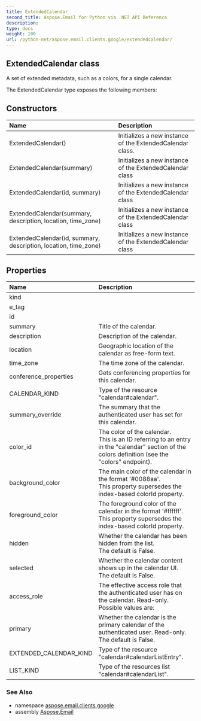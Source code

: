 ```yaml
---
title: ExtendedCalendar
second_title: Aspose.Email for Python via .NET API Reference
description: 
type: docs
weight: 100
url: /python-net/aspose.email.clients.google/extendedcalendar/
---
```


## ExtendedCalendar class

A set of extended metadata, such as a colors, for a single calendar.

The ExtendedCalendar type exposes the following members:
## Constructors
| Name | Description |
| :- | :- |
|ExtendedCalendar()|Initializes a new instance of the ExtendedCalendar class.|
|ExtendedCalendar(summary)|Initializes a new instance of the ExtendedCalendar class|
|ExtendedCalendar(id, summary)|Initializes a new instance of the ExtendedCalendar class|
|ExtendedCalendar(summary, description, location, time_zone)|Initializes a new instance of the ExtendedCalendar class|
|ExtendedCalendar(id, summary, description, location, time_zone)|Initializes a new instance of the ExtendedCalendar class|
## Properties
| Name | Description |
| :- | :- |
|kind|  |
|e_tag|  |
|id|  |
|summary|Title of the calendar.|
|description|Description of the calendar.|
|location|Geographic location of the calendar as free-form text.|
|time_zone|The time zone of the calendar.|
|conference_properties|Gets conferencing properties for this calendar.|
|CALENDAR_KIND|Type of the resource "calendar#calendar".|
|summary_override|The summary that the authenticated user has set for this calendar.|
|color_id|The color of the calendar. <br/>            This is an ID referring to an entry in the "calendar" section of the colors definition (see the "colors" endpoint).|
|background_color|The main color of the calendar in the format '#0088aa'. <br/>            This property supersedes the index-based colorId property.|
|foreground_color|The foreground color of the calendar in the format '#ffffff'. <br/>            This property supersedes the index-based colorId property.|
|hidden|Whether the calendar has been hidden from the list. <br/>            The default is False.|
|selected|Whether the calendar content shows up in the calendar UI. <br/>            The default is False.|
|access_role|The effective access role that the authenticated user has on the calendar. Read-only. Possible values are:|
|primary|Whether the calendar is the primary calendar of the authenticated user. Read-only. <br/>            The default is False.|
|EXTENDED_CALENDAR_KIND|Type of the resource "calendar#calendarListEntry".|
|LIST_KIND|Type of the resources list "calendar#calendarList".|

### See Also

* namespace [aspose.email.clients.google](/email/python-net/aspose.email.clients.google/)
* assembly [Aspose.Email](/email/python-net/)

